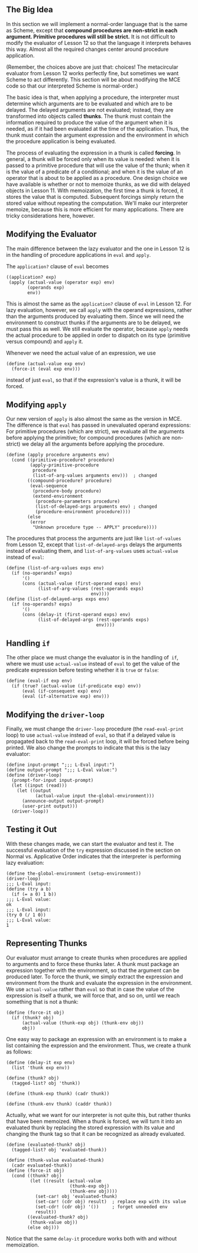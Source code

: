 ## The Big Idea

In this section we will implement a normal-order language that is the same as
Scheme, except that **compound procedures are non-strict in each argument. Primitive procedures will still be strict.** It is not difficult to modify
the evaluator of Lesson 12 so that the language it interprets behaves this
way. Almost all the required changes center around procedure application.

(Remember, the choices above are just that: choices! The metacircular
evaluator from Lesson 12 works perfectly fine, but sometimes we want Scheme to
act differently. This section will be about modifying the MCE code so that our
interpreted Scheme is normal-order.)

The basic idea is that, when applying a procedure, the interpreter must
determine which arguments are to be evaluated and which are to be delayed. The
delayed arguments are not evaluated; instead, they are transformed into
objects called **thunks**. The thunk must contain the information required to
produce the value of the argument when it is needed, as if it had been
evaluated at the time of the application. Thus, the thunk must contain the
argument expression and the environment in which the procedure application is
being evaluated.

The process of evaluating the expression in a thunk is called **forcing**. In
general, a thunk will be forced only when its value is needed: when it is
passed to a primitive procedure that will use the value of the thunk; when it
is the value of a predicate of a conditional; and when it is the value of an
operator that is about to be applied as a procedure. One design choice we have
available is whether or not to memoize thunks, as we did with delayed objects
in Lesson 11. With memoization, the first time a thunk is forced, it stores
the value that is computed. Subsequent forcings simply return the stored value
without repeating the computation. We'll make our interpreter memoize, because
this is more efficient for many applications. There are tricky considerations
here, however.

## Modifying the Evaluator

The main difference between the lazy evaluator and the one in Lesson 12 is in
the handling of procedure applications in `eval` and `apply`.

The `application?` clause of `eval` becomes

    
    ((application? exp)
     (apply (actual-value (operator exp) env)
            (operands exp)
            env))
    

This is almost the same as the `application?` clause of `eval` in Lesson 12.
For lazy evaluation, however, we call `apply` with the operand expressions,
rather than the arguments produced by evaluating them. Since we will need the
environment to construct thunks if the arguments are to be delayed, we must
pass this as well. We still evaluate the operator, because `apply` needs the
actual procedure to be applied in order to dispatch on its type (primitive
versus compound) and `apply` it.

Whenever we need the actual value of an expression, we use

    
    (define (actual-value exp env)
      (force-it (eval exp env)))
    

instead of just `eval`, so that if the expression's value is a thunk, it will
be forced.

## Modifying `apply`

Our new version of `apply` is also almost the same as the version in MCE. The
difference is that `eval` has passed in unevaluated operand expressions: For
primitive procedures (which are strict), we evaluate all the arguments before
applying the primitive; for compound procedures (which are non-strict) we
delay all the arguments before applying the procedure.

    
    (define (apply procedure arguments env)
      (cond ((primitive-procedure? procedure)
             (apply-primitive-procedure
              procedure
              (list-of-arg-values arguments env)))  ; changed
            ((compound-procedure? procedure)
             (eval-sequence
              (procedure-body procedure)
              (extend-environment
               (procedure-parameters procedure)
               (list-of-delayed-args arguments env) ; changed
               (procedure-environment procedure))))
            (else
             (error
              "Unknown procedure type -- APPLY" procedure))))
    

The procedures that process the arguments are just like `list-of-values` from
Lesson 12, except that `list-of-delayed-args` delays the arguments instead of
evaluating them, and `list-of-arg-values` uses `actual-value` instead of
`eval`:

    
    (define (list-of-arg-values exps env)
      (if (no-operands? exps)
          '()
          (cons (actual-value (first-operand exps) env)
                (list-of-arg-values (rest-operands exps)
                                    env))))
    (define (list-of-delayed-args exps env)
      (if (no-operands? exps)
          '()
          (cons (delay-it (first-operand exps) env)
                (list-of-delayed-args (rest-operands exps)
                                      env))))
    

## Handling `if`

The other place we must change the evaluator is in the handling of` if`, where
we must use `actual-value` instead of `eval` to get the value of the predicate
expression before testing whether it is `true` or `false`:

    
    (define (eval-if exp env)
      (if (true? (actual-value (if-predicate exp) env))
          (eval (if-consequent exp) env)
          (eval (if-alternative exp) env)))
    

## Modifying the `driver-loop`

Finally, we must change the `driver-loop` procedure (the `read-eval-print`
loop) to use `actual-value` instead of `eval`, so that if a delayed value is
propagated back to the `read-eval-print` loop, it will be forced before being
printed. We also change the prompts to indicate that this is the lazy
evaluator:

    
    (define input-prompt ";;; L-Eval input:")
    (define output-prompt ";;; L-Eval value:")
    (define (driver-loop)
      (prompt-for-input input-prompt)
      (let ((input (read)))
        (let ((output
               (actual-value input the-global-environment)))
          (announce-output output-prompt)
          (user-print output)))
      (driver-loop))
    

## Testing it Out

With these changes made, we can start the evaluator and test it. The
successful evaluation of the `try` expression discussed in the section on
Normal vs. Applicative Order indicates that the interpreter is performing lazy
evaluation:

    
    
    (define the-global-environment (setup-environment))
    (driver-loop)
    ;;; L-Eval input:
    (define (try a b)
      (if (= a 0) 1 b))
    ;;; L-Eval value:
    ok
    ;;; L-Eval input:
    (try 0 (/ 1 0))
    ;;; L-Eval value:
    1
    

## Representing Thunks

Our evaluator must arrange to create thunks when procedures are applied to
arguments and to force these thunks later. A thunk must package an expression
together with the environment, so that the argument can be produced later. To
force the thunk, we simply extract the expression and environment from the
thunk and evaluate the expression in the environment. We use `actual-value`
rather than `eval` so that in case the value of the expression is itself a
thunk, we will force that, and so on, until we reach something that is not a
thunk:

    
    (define (force-it obj)
      (if (thunk? obj)
          (actual-value (thunk-exp obj) (thunk-env obj))
          obj))
    

One easy way to package an expression with an environment is to make a list
containing the expression and the environment. Thus, we create a thunk as
follows:

    
    (define (delay-it exp env)
      (list 'thunk exp env))
    
    (define (thunk? obj)
      (tagged-list? obj 'thunk))
    
    (define (thunk-exp thunk) (cadr thunk))
    
    (define (thunk-env thunk) (caddr thunk))
    

Actually, what we want for our interpreter is not quite this, but rather
thunks that have been memoized. When a thunk is forced, we will turn it into
an evaluated thunk by replacing the stored expression with its value and
changing the thunk tag so that it can be recognized as already evaluated.

    
    (define (evaluated-thunk? obj)
      (tagged-list? obj 'evaluated-thunk))
    
    (define (thunk-value evaluated-thunk)
      (cadr evaluated-thunk))
    (define (force-it obj)
      (cond ((thunk? obj)
             (let ((result (actual-value
                            (thunk-exp obj)
                            (thunk-env obj))))
               (set-car! obj 'evaluated-thunk)
               (set-car! (cdr obj) result)  ; replace exp with its value
               (set-cdr! (cdr obj) '())     ; forget unneeded env
               result))
            ((evaluated-thunk? obj)
             (thunk-value obj))
            (else obj)))
    

Notice that the same `delay-it` procedure works both with and without
memoization.

